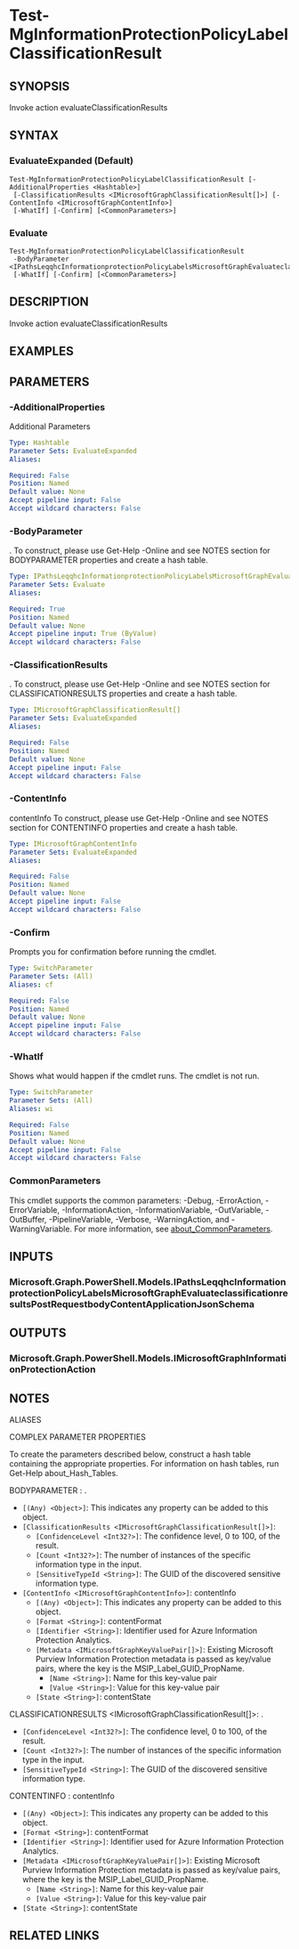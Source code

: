 ﻿---
external help file: Microsoft.Graph.Identity.SignIns-help.xml
Module Name: Microsoft.Graph.Identity.SignIns
online version: https://docs.microsoft.com/en-us/powershell/module/microsoft.graph.identity.signins/test-mginformationprotectionpolicylabelclassificationresult
schema: 2.0.0
---

# Test-MgInformationProtectionPolicyLabelClassificationResult

## SYNOPSIS
Invoke action evaluateClassificationResults

## SYNTAX

### EvaluateExpanded (Default)
```
Test-MgInformationProtectionPolicyLabelClassificationResult [-AdditionalProperties <Hashtable>]
 [-ClassificationResults <IMicrosoftGraphClassificationResult[]>] [-ContentInfo <IMicrosoftGraphContentInfo>]
 [-WhatIf] [-Confirm] [<CommonParameters>]
```

### Evaluate
```
Test-MgInformationProtectionPolicyLabelClassificationResult
 -BodyParameter <IPathsLeqqhcInformationprotectionPolicyLabelsMicrosoftGraphEvaluateclassificationresultsPostRequestbodyContentApplicationJsonSchema>
 [-WhatIf] [-Confirm] [<CommonParameters>]
```

## DESCRIPTION
Invoke action evaluateClassificationResults

## EXAMPLES

## PARAMETERS

### -AdditionalProperties
Additional Parameters

```yaml
Type: Hashtable
Parameter Sets: EvaluateExpanded
Aliases:

Required: False
Position: Named
Default value: None
Accept pipeline input: False
Accept wildcard characters: False
```

### -BodyParameter
.
To construct, please use Get-Help -Online and see NOTES section for BODYPARAMETER properties and create a hash table.

```yaml
Type: IPathsLeqqhcInformationprotectionPolicyLabelsMicrosoftGraphEvaluateclassificationresultsPostRequestbodyContentApplicationJsonSchema
Parameter Sets: Evaluate
Aliases:

Required: True
Position: Named
Default value: None
Accept pipeline input: True (ByValue)
Accept wildcard characters: False
```

### -ClassificationResults
.
To construct, please use Get-Help -Online and see NOTES section for CLASSIFICATIONRESULTS properties and create a hash table.

```yaml
Type: IMicrosoftGraphClassificationResult[]
Parameter Sets: EvaluateExpanded
Aliases:

Required: False
Position: Named
Default value: None
Accept pipeline input: False
Accept wildcard characters: False
```

### -ContentInfo
contentInfo
To construct, please use Get-Help -Online and see NOTES section for CONTENTINFO properties and create a hash table.

```yaml
Type: IMicrosoftGraphContentInfo
Parameter Sets: EvaluateExpanded
Aliases:

Required: False
Position: Named
Default value: None
Accept pipeline input: False
Accept wildcard characters: False
```

### -Confirm
Prompts you for confirmation before running the cmdlet.

```yaml
Type: SwitchParameter
Parameter Sets: (All)
Aliases: cf

Required: False
Position: Named
Default value: None
Accept pipeline input: False
Accept wildcard characters: False
```

### -WhatIf
Shows what would happen if the cmdlet runs.
The cmdlet is not run.

```yaml
Type: SwitchParameter
Parameter Sets: (All)
Aliases: wi

Required: False
Position: Named
Default value: None
Accept pipeline input: False
Accept wildcard characters: False
```

### CommonParameters
This cmdlet supports the common parameters: -Debug, -ErrorAction, -ErrorVariable, -InformationAction, -InformationVariable, -OutVariable, -OutBuffer, -PipelineVariable, -Verbose, -WarningAction, and -WarningVariable. For more information, see [about_CommonParameters](http://go.microsoft.com/fwlink/?LinkID=113216).

## INPUTS

### Microsoft.Graph.PowerShell.Models.IPathsLeqqhcInformationprotectionPolicyLabelsMicrosoftGraphEvaluateclassificationresultsPostRequestbodyContentApplicationJsonSchema
## OUTPUTS

### Microsoft.Graph.PowerShell.Models.IMicrosoftGraphInformationProtectionAction
## NOTES

ALIASES

COMPLEX PARAMETER PROPERTIES

To create the parameters described below, construct a hash table containing the appropriate properties. For information on hash tables, run Get-Help about_Hash_Tables.


BODYPARAMETER <IPathsLeqqhcInformationprotectionPolicyLabelsMicrosoftGraphEvaluateclassificationresultsPostRequestbodyContentApplicationJsonSchema>: .
  - `[(Any) <Object>]`: This indicates any property can be added to this object.
  - `[ClassificationResults <IMicrosoftGraphClassificationResult[]>]`: 
    - `[ConfidenceLevel <Int32?>]`: The confidence level, 0 to 100, of the result.
    - `[Count <Int32?>]`: The number of instances of the specific information type in the input.
    - `[SensitiveTypeId <String>]`: The GUID of the discovered sensitive information type.
  - `[ContentInfo <IMicrosoftGraphContentInfo>]`: contentInfo
    - `[(Any) <Object>]`: This indicates any property can be added to this object.
    - `[Format <String>]`: contentFormat
    - `[Identifier <String>]`: Identifier used for Azure Information Protection Analytics.
    - `[Metadata <IMicrosoftGraphKeyValuePair[]>]`: Existing Microsoft Purview Information Protection metadata is passed as key/value pairs, where the key is the MSIP_Label_GUID_PropName.
      - `[Name <String>]`: Name for this key-value pair
      - `[Value <String>]`: Value for this key-value pair
    - `[State <String>]`: contentState

CLASSIFICATIONRESULTS <IMicrosoftGraphClassificationResult[]>: .
  - `[ConfidenceLevel <Int32?>]`: The confidence level, 0 to 100, of the result.
  - `[Count <Int32?>]`: The number of instances of the specific information type in the input.
  - `[SensitiveTypeId <String>]`: The GUID of the discovered sensitive information type.

CONTENTINFO <IMicrosoftGraphContentInfo>: contentInfo
  - `[(Any) <Object>]`: This indicates any property can be added to this object.
  - `[Format <String>]`: contentFormat
  - `[Identifier <String>]`: Identifier used for Azure Information Protection Analytics.
  - `[Metadata <IMicrosoftGraphKeyValuePair[]>]`: Existing Microsoft Purview Information Protection metadata is passed as key/value pairs, where the key is the MSIP_Label_GUID_PropName.
    - `[Name <String>]`: Name for this key-value pair
    - `[Value <String>]`: Value for this key-value pair
  - `[State <String>]`: contentState

## RELATED LINKS
